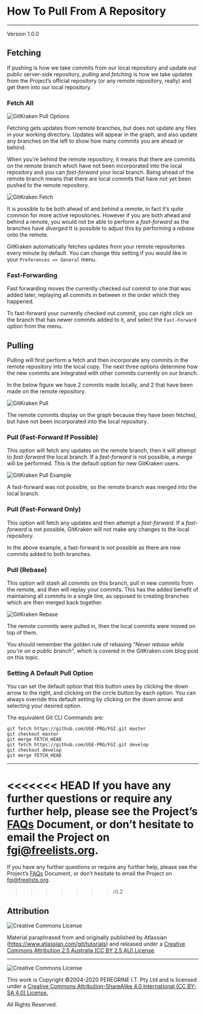 # How To Pull From A Repository

---

Version 1.0.0

## Fetching

If pushing is how we take commits from our local repository and update our public server-side repository, *pulling* and *fetching* is how we take updates from the Project&rsquo;s official repository (or any remote repository, really) and get them into our local repository.

### Fetch All

![GitKraken Pull Options](https://support.gitkraken.com/img/documentation/repositories/pull-options.png)

Fetching gets updates from remote branches, but does not update any files in your working directory. Updates will appear in the graph, and also update any branches on the left to show how many commits you are ahead or behind.

When you&rsquo;re behind the remote repository, it means that there are commits on the remote branch which have not been incorporated into the local repository and you can *fast-forward* your local branch. Being ahead of the remote branch means that there are local commits that have not yet been pushed to the remote repository.

![GitKraken Fetch](https://support.gitkraken.com/img/documentation/repositories/fetch.png)

It is possible to be both ahead of and behind a remote, in fact it&rsquo;s quite common for more active repositories. However if you are both ahead and behind a remote, you would not be able to perform a *fast-forward* as the branches have *diverged* It is possible to adjust this by performing a *rebase* onto the remote.

GitKraken automatically fetches updates from your remote repositories every minute by default. You can change this setting if you would like in your `Preferences => General` menu.

### Fast-Forwarding

Fast forwarding moves the currently checked out commit to one that was added later, replaying all commits in between in the order which they happened.

To fast-forward your currently checked out commit, you can right click on the branch that has newer commits added to it, and select the `Fast-Forward` option from the menu.

## Pulling

Pulling will first perform a fetch and then incorporate any commits in the remote repository into the local copy. The next three options determine how the new commits are integrated with other commits currently on our branch.

In the below figure we have 2 commits made locally, and 2 that have been made on the remote repository.

![GitKraken Pull](https://support.gitkraken.com/img/documentation/repositories/ahead-behind.png)

The remote commits display on the graph because they have been fetched,
but have not been incorporated into the local repository.

### Pull (Fast-Forward If Possible)

This option will fetch any updates on the remote branch, then it will attempt to *fast-forward* the local branch. If a *fast-forward* is not possible, a *merge* will be performed. This is the default option for new GitKraken users.

![GitKraken Pull Example](https://support.gitkraken.com/img/documentation/repositories/example-pull-ff.png)

A fast-forward was not possible, so the remote branch was merged into the local branch.

### Pull (Fast-Forward Only)

This option will fetch any updates and then attempt a *fast-forward*. If a *fast-forward* is not possible, GitKraken will not make any changes to the local repository.

In the above example, a fast-forward is not possible as there are new commits added to both branches.

### Pull (Rebase)

This option will stash all commits on this branch, pull in new commits from the remote, and then will replay your commits. This has the added benefit of maintaining all commits in a single line, as opposed to creating branches which are then merged back together.

![GitKraken Rebase](https://support.gitkraken.com/img/documentation/repositories/example-pull-rebase.png)

The remote commits were pulled in, then the local commits were moved on top of them.

You should remember the golden rule of rebasing *&ldquo;Never rebase while you&rsquo;re on a public branch&rdquo;*, which is covered in the GitKraken.com blog post on this topic.

### Setting A Default Pull Option

You can set the default option that this button uses by clicking the down arrow to the right, and clicking on the circle button by each option. You can always override this default setting by clicking on the down arrow and selecting your desired option.

The equivalent Git CLI Commands are:

~~~
git fetch https://github.com/UGE-PRG/FGI.git master
git checkout master
git merge FETCH_HEAD
git fetch https://github.com/UGE-PRG/FGI.git develop
git checkout develop
git merge FETCH_HEAD
~~~

---

<<<<<<< HEAD
If you have any further questions or require any further help, please see the Project&rsquo;s [FAQs](https://github.com/Dulux-Oz/FGI/tree/master/Project_Documentation/FAQs.md) Document, or don&rsquo;t hesitate to email the Project on <fgi@freelists.org>.
=======
If you have any further questions or require any further help, please see the Project&rsquo;s [FAQs](FAQs.md) Document, or don&rsquo;t hesitate to email the Project on <fgi@freelists.org>.
>>>>>>> r0.2

## Attribution

![Creative Commons License](https://i.creativecommons.org/l/by-sa/2.5/au/88x31.png "Creative Commons License")

Material paraphrased from and originally published by Atlassian (https://www.atlassian.com/git/tutorials) and released under a [Creative Commons Attribution 2.5 Australia (CC BY 2.5 AU) License](http://creativecommons.org/licenses/by/2.5/au/).

---

![Creative Commons License](https://i.creativecommons.org/l/by-sa/4.0/88x31.png "Creative Commons License")

This work is Copyright &copy;2004-2020 PEREGRINE I.T. Pty Ltd and is licensed under a [Creative Commons Attribution-ShareAlike 4.0 International (CC BY-SA 4.0) License.](https://creativecommons.org/licenses/by-sa/4.0/)

All Rights Reserved.
